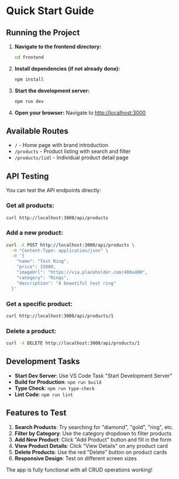 # Quick Start Guide

## Running the Project

1. **Navigate to the frontend directory:**
   ```bash
   cd frontend
   ```

2. **Install dependencies (if not already done):**
   ```bash
   npm install
   ```

3. **Start the development server:**
   ```bash
   npm run dev
   ```

4. **Open your browser:**
   Navigate to [http://localhost:3000](http://localhost:3000)

## Available Routes

- `/` - Home page with brand introduction
- `/products` - Product listing with search and filter
- `/products/[id]` - Individual product detail page

## API Testing

You can test the API endpoints directly:

### Get all products:
```bash
curl http://localhost:3000/api/products
```

### Add a new product:
```bash
curl -X POST http://localhost:3000/api/products \
  -H "Content-Type: application/json" \
  -d '{
    "name": "Test Ring",
    "price": 15000,
    "imageUrl": "https://via.placeholder.com/400x400",
    "category": "Rings",
    "description": "A beautiful test ring"
  }'
```

### Get a specific product:
```bash
curl http://localhost:3000/api/products/1
```

### Delete a product:
```bash
curl -X DELETE http://localhost:3000/api/products/1
```

## Development Tasks

- **Start Dev Server**: Use VS Code Task "Start Development Server"
- **Build for Production**: `npm run build`
- **Type Check**: `npm run type-check`
- **Lint Code**: `npm run lint`

## Features to Test

1. **Search Products**: Try searching for "diamond", "gold", "ring", etc.
2. **Filter by Category**: Use the category dropdown to filter products
3. **Add New Product**: Click "Add Product" button and fill in the form
4. **View Product Details**: Click "View Details" on any product card
5. **Delete Products**: Use the red "Delete" button on product cards
6. **Responsive Design**: Test on different screen sizes

The app is fully functional with all CRUD operations working!

